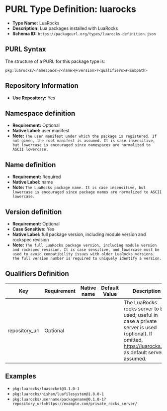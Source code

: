 <!--  NOTE: Auto-generated from the JSON PURL type definition.
Do not manually edit this file. Edit the JSON type definition instead. -->

# PURL Type Definition: luarocks

- **Type Name:** LuaRocks
- **Description:** Lua packages installed with LuaRocks
- **Schema ID:** `https://packageurl.org/types/luarocks-definition.json`

## PURL Syntax

The structure of a PURL for this package type is:

    pkg:luarocks/<namespace>/<name>@<version>?<qualifiers>#<subpath>

## Repository Information

- **Use Repository:** Yes

## Namespace definition

- **Requirement:** Optional
- **Native Label:** user manifest
- **Note:** `The user manifest under which the package is registered. If not given, the root manifest is assumed. It is case insensitive, but lowercase is encouraged since namespaces are normalized to ASCII lowercase.`

## Name definition

- **Requirement:** Required
- **Native Label:** name
- **Note:** `The LuaRocks package name. It is case insensitive, but lowercase is encouraged since package names are normalized to ASCII lowercase.`

## Version definition

- **Requirement:** Optional
- **Case Sensitive:** Yes
- **Native Label:** full package version, including module version and rockspec revision
- **Note:** `The full LuaRocks package version, including module version and rockspec revision. It is case sensitive, and lowercase must be used to avoid compatibility issues with older LuaRocks versions. The full version number is required to uniquely identify a version.`

## Qualifiers Definition

| Key  | Requirement | Native name | Default Value | Description |
|------|-------------|-------------|---------------|-------------|
| repository_url | Optional |  |  | The LuaRocks rocks server to be used; useful in case a private server is used (optional). If omitted, https://luarocks.org as default server is assumed. |

## Examples

- `pkg:luarocks/luasocket@3.1.0-1`
- `pkg:luarocks/hisham/luafilesystem@1.8.0-1`
- `pkg:luarocks/username/packagename@0.1.0-1?repository_url=https://example.com/private_rocks_server/`
